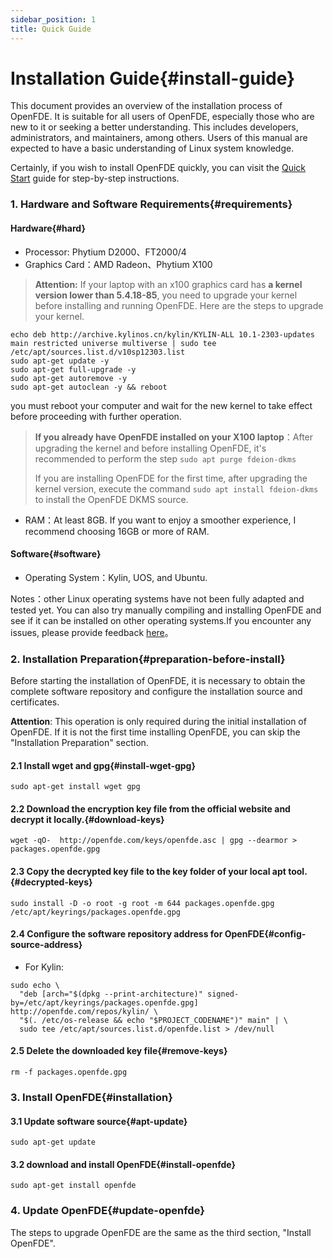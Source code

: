 ```yaml
---
sidebar_position: 1
title: Quick Guide
---
```


# Installation Guide{#install-guide}

This document provides an overview of the installation process of OpenFDE. It is suitable for all users of OpenFDE, especially those who are new to it or seeking a better understanding. This includes developers, administrators, and maintainers, among others. Users of this manual are expected to have a basic understanding of Linux system knowledge.

Certainly, if you wish to install OpenFDE quickly, you can visit the [Quick Start](./../quick-start#preparation-before-install) guide for step-by-step instructions.

### 1. Hardware and Software Requirements{#requirements}

#### Hardware{#hard}

- Processor: Phytium D2000、FT2000/4
- Graphics Card：AMD Radeon、Phytium X100

> **Attention:** If your laptop with an x100 graphics card has **a kernel version lower than 5.4.18-85**, you need to upgrade your kernel before installing and running OpenFDE. Here are the steps to upgrade your kernel.

```
echo deb http://archive.kylinos.cn/kylin/KYLIN-ALL 10.1-2303-updates main restricted universe multiverse | sudo tee /etc/apt/sources.list.d/v10sp12303.list
sudo apt-get update -y
sudo apt-get full-upgrade -y
sudo apt-get autoremove -y 
sudo apt-get autoclean -y && reboot 
```

you must reboot your computer and wait for the new kernel to take effect before proceeding with further operation.

> **If you already have OpenFDE installed on your X100 laptop**：After upgrading the kernel and before installing OpenFDE, it's recommended to perform the step ```sudo apt purge fdeion-dkms```
> 
> If you are installing OpenFDE for the first time, after upgrading the kernel version, execute the command ```sudo apt install fdeion-dkms``` to install the OpenFDE DKMS source.

- RAM：At least 8GB. If you want to enjoy a smoother experience, I recommend choosing 16GB or more of RAM. 
  
#### Software{#software}

- Operating System：Kylin, UOS, and Ubuntu.

Notes：other Linux operating systems have not been fully adapted and tested yet. You can also try manually compiling and installing OpenFDE and see if it can be installed on other operating systems.If you encounter any issues, please provide feedback [here](https://gitee.com/openfde/problem-feedback/issues)。

### 2. Installation Preparation{#preparation-before-install}

Before starting the installation of OpenFDE, it is necessary to obtain the complete software repository and configure the installation source and certificates.

**Attention**: This operation is only required during the initial installation of OpenFDE. If it is not the first time installing OpenFDE, you can skip the "Installation Preparation" section.

#### 2.1 Install wget and gpg{#install-wget-gpg}
```
sudo apt-get install wget gpg
```

#### 2.2 Download the encryption key file from the official website and decrypt it locally.{#download-keys}

```
wget -qO-  http://openfde.com/keys/openfde.asc | gpg --dearmor > packages.openfde.gpg
```

#### 2.3 Copy the decrypted key file to the key folder of your local apt tool.{#decrypted-keys}

```
sudo install -D -o root -g root -m 644 packages.openfde.gpg /etc/apt/keyrings/packages.openfde.gpg
```

#### 2.4 Configure the software repository address for OpenFDE{#config-source-address}

- For Kylin:
  
```
sudo echo \
  "deb [arch="$(dpkg --print-architecture)" signed-by=/etc/apt/keyrings/packages.openfde.gpg] http://openfde.com/repos/kylin/ \
  "$(. /etc/os-release && echo "$PROJECT_CODENAME")" main" | \
  sudo tee /etc/apt/sources.list.d/openfde.list > /dev/null
```

<!-- 
- 对于ubuntu系统
```
sudo echo \
  "deb [arch="$(dpkg --print-architecture)" signed-by=/etc/apt/keyrings/packages.openfde.gpg] http://openfde.com/repos/ubuntu/ \
  "$(. /etc/os-release && echo "$VERSION_CODENAME")" main" | \
  sudo tee /etc/apt/sources.list.d/openfde.list > /dev/null
```
-->

#### 2.5 Delete the downloaded key file{#remove-keys}

```
rm -f packages.openfde.gpg
```

### 3. Install OpenFDE{#installation}

#### 3.1 Update software source{#apt-update}

```
sudo apt-get update
```

#### 3.2 download and install OpenFDE{#install-openfde}

```
sudo apt-get install openfde 
```

### 4. Update OpenFDE{#update-openfde}

The steps to upgrade OpenFDE are the same as the third section, "Install OpenFDE".